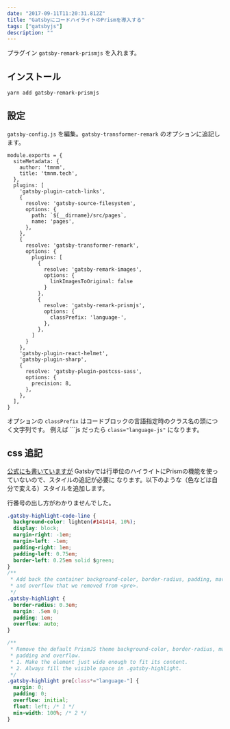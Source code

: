 ```yaml
---
date: "2017-09-11T11:20:31.812Z"
title: "GatsbyにコードハイライトのPrismを導入する"
tags: ["gatsbyjs"]
description: ""
---
```


プラグイン `gatsby-remark-prismjs` を入れます。

<!-- more -->

## インストール

```sh
yarn add gatsby-remark-prismjs
```

## 設定

`gatsby-config.js` を編集。`gatsby-transformer-remark` のオプションに追記します。

```javascript{25-30}
module.exports = {
  siteMetadata: {
    author: 'tmnm',
    title: 'tmnm.tech',
  },
  plugins: [
    'gatsby-plugin-catch-links',
    {
      resolve: 'gatsby-source-filesystem',
      options: {
        path: `${__dirname}/src/pages`,
        name: 'pages',
      },
    },
    {
      resolve: 'gatsby-transformer-remark',
      options: {
        plugins: [
          {
            resolve: 'gatsby-remark-images',
            options: {
              linkImagesToOriginal: false
            }
          },
          {
            resolve: 'gatsby-remark-prismjs',
            options: {
              classPrefix: 'language-',
            },
          },
        ]
      }
    },
    'gatsby-plugin-react-helmet',
    'gatsby-plugin-sharp',
    {
      resolve: 'gatsby-plugin-postcss-sass',
      options: {
        precision: 8,
      },
    },
  ],
}
```

オプションの `classPrefix` はコードブロックの言語指定時のクラス名の頭につく文字列です。
例えば \`\`\`js だったら `class="language-js"` になります。

## css 追記

[公式にも書いていますが](https://www.gatsbyjs.org/packages/gatsby-remark-prismjs/)
Gatsbyでは行単位のハイライトにPrismの機能を使っていないので、スタイルの追記が必要に
なります。以下のような（色などは自分で変える）スタイルを追加します。

行番号の出し方がわかりませんでした。

```css
.gatsby-highlight-code-line {
  background-color: lighten(#141414, 10%);
  display: block;
  margin-right: -1em;
  margin-left: -1em;
  padding-right: 1em;
  padding-left: 0.75em;
  border-left: 0.25em solid $green;
}
/**
 * Add back the container background-color, border-radius, padding, margin
 * and overflow that we removed from <pre>.
 */
.gatsby-highlight {
  border-radius: 0.3em;
  margin: .5em 0;
  padding: 1em;
  overflow: auto;
}

/**
 * Remove the default PrismJS theme background-color, border-radius, margin,
 * padding and overflow.
 * 1. Make the element just wide enough to fit its content.
 * 2. Always fill the visible space in .gatsby-highlight.
 */
.gatsby-highlight pre[class*="language-"] {
  margin: 0;
  padding: 0;
  overflow: initial;
  float: left; /* 1 */
  min-width: 100%; /* 2 */
}
```



